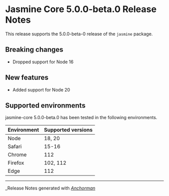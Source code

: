 # Jasmine Core 5.0.0-beta.0 Release Notes

This release supports the 5.0.0-beta-0 release of the `jasmine` package.

## Breaking changes

* Dropped support for Node 16

## New features

* Added support for Node 20

## Supported environments

jasmine-core 5.0.0-beta.0 has been tested in the following environments.

| Environment       | Supported versions |
|-------------------|--------------------|
| Node              | 18, 20             |
| Safari            | 15-16              |
| Chrome            | 112                |
| Firefox           | 102, 112           |
| Edge              | 112                |


------

_Release Notes generated with _[Anchorman](http://github.com/infews/anchorman)_
